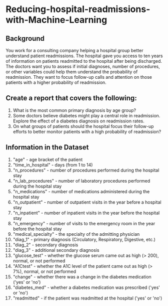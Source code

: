 # Reducing-hospital-readmissions-with-Machine-Learning


## Background
You work for a consulting company helping a hospital group better understand patient readmissions. The hospital gave you access to ten years of information on patients readmitted to the hospital after being discharged. The doctors want you to assess if initial diagnoses, number of procedures, or other variables could help them understand the probability of readmission. They want to focus follow-up calls and attention on those patients with a higher probability of readmission.


## Create a report that covers the following:

1. What is the most common primary diagnosis by age group?
2. Some doctors believe diabetes might play a central role in readmission. Explore the effect of a diabetes diagnosis on readmission rates.
3. On what groups of patients should the hospital focus their follow-up efforts to better monitor patients with a high probability of readmission?


## Information in the Dataset

1. "age" - age bracket of the patient
2. "time_in_hospital" - days (from 1 to 14)
3. "n_procedures" - number of procedures performed during the hospital stay
4. "n_lab_procedures" - number of laboratory procedures performed during the hospital stay
5. "n_medications" - number of medications administered during the hospital stay
6. "n_outpatient" - number of outpatient visits in the year before a hospital stay
7. "n_inpatient" - number of inpatient visits in the year before the hospital stay
8. "n_emergency" - number of visits to the emergency room in the year before the hospital stay
9. "medical_specialty" - the specialty of the admitting physician
10. "diag_1" - primary diagnosis (Circulatory, Respiratory, Digestive, etc.)
11. "diag_2" - secondary diagnosis
12. "diag_3" - additional secondary diagnosis
13.  "glucose_test" - whether the glucose serum came out as high (> 200), normal, or not performed
14. "A1Ctest" - whether the A1C level of the patient came out as high (> 7%), normal, or not performed
15. "change" - whether there was a change in the diabetes medication ('yes' or 'no')
16. "diabetes_med" - whether a diabetes medication was prescribed ('yes' or 'no')
17. "readmitted" - if the patient was readmitted at the hospital ('yes' or 'no')
